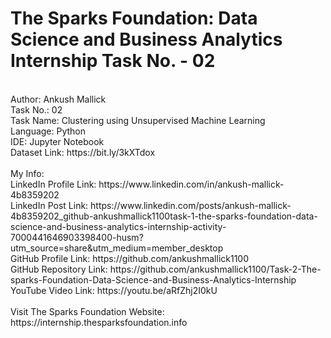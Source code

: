 # The Sparks Foundation: Data Science and Business Analytics Internship Task No. - 02
<br>
Author: Ankush Mallick <br>
Task No.: 02 <br>
Task Name: Clustering using Unsupervised Machine Learning <br>
Language: Python <br>
IDE: Jupyter Notebook <br>
Dataset Link: https://bit.ly/3kXTdox <br>
<br>
My Info: <br>
LinkedIn Profile Link: https://www.linkedin.com/in/ankush-mallick-4b8359202 <br>
LinkedIn Post Link: https://www.linkedin.com/posts/ankush-mallick-4b8359202_github-ankushmallick1100task-1-the-sparks-foundation-data-science-and-business-analytics-internship-activity-7000441646903398400-husm?utm_source=share&utm_medium=member_desktop <br>
GitHub Profile Link: https://github.com/ankushmallick1100 <br>
GitHub Repository Link: https://github.com/ankushmallick1100/Task-2-The-sparks-Foundation-Data-Science-and-Business-Analytics-Internship <br>
YouTube Video Link: https://youtu.be/aRfZhj2I0kU <br>
<br>
Visit The Sparks Foundation Website: https://internship.thesparksfoundation.info
